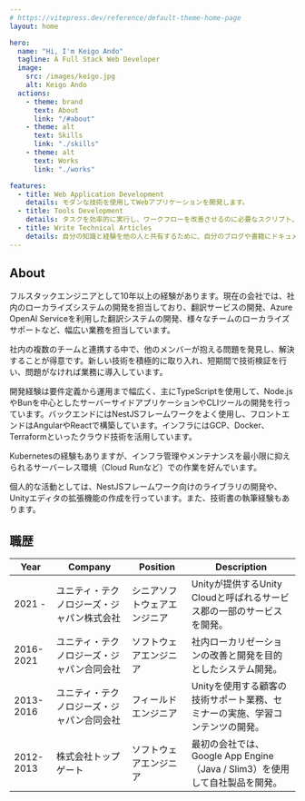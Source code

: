 ```yaml
---
# https://vitepress.dev/reference/default-theme-home-page
layout: home

hero:
  name: "Hi, I'm Keigo Ando"
  tagline: A Full Stack Web Developer
  image:
    src: /images/keigo.jpg
    alt: Keigo Ando
  actions:
    - theme: brand
      text: About
      link: "/#about"
    - theme: alt
      text: Skills
      link: "./skills"
    - theme: alt
      text: Works
      link: "./works"

features:
  - title: Web Application Development
    details: モダンな技術を使用してWebアプリケーションを開発します。
  - title: Tools Development
    details: タスクを効率的に実行し、ワークフローを改善させるのに必要なスクリプト、CLIツール、拡張機能を開発します。
  - title: Write Technical Articles
    details: 自分の知識と経験を他の人と共有するために、自分のブログや書籍にドキュメントなどを書いています。
---
```


## About

フルスタックエンジニアとして10年以上の経験があります。現在の会社では、社内のローカライズシステムの開発を担当しており、翻訳サービスの開発、Azure OpenAI Serviceを利用した翻訳システムの開発、様々なチームのローカライズサポートなど、幅広い業務を担当しています。

社内の複数のチームと連携する中で、他のメンバーが抱える問題を発見し、解決することが得意です。新しい技術を積極的に取り入れ、短期間で技術検証を行い、問題がなければ業務に導入しています。

開発経験は要件定義から運用まで幅広く、主にTypeScriptを使用して、Node.jsやBunを中心としたサーバーサイドアプリケーションやCLIツールの開発を行っています。バックエンドにはNestJSフレームワークをよく使用し、フロントエンドはAngularやReactで構築しています。インフラにはGCP、Docker、Terraformといったクラウド技術を活用しています。

Kubernetesの経験もありますが、インフラ管理やメンテナンスを最小限に抑えられるサーバーレス環境（Cloud Runなど）での作業を好んでいます。

個人的な活動としては、NestJSフレームワーク向けのライブラリの開発や、Unityエディタの拡張機能の作成を行っています。また、技術書の執筆経験もあります。

## 職歴

| Year      | Company                                    | Position                     | Description                                                                   |
| --------- | ------------------------------------------ | ---------------------------- | ----------------------------------------------------------------------------- |
| 2021 -    | ユニティ・テクノロジーズ・ジャパン株式会社 | シニアソフトウェアエンジニア | Unityが提供するUnity Cloudと呼ばれるサービス郡の一部のサービスを開発。        |
| 2016-2021 | ユニティ・テクノロジーズ・ジャパン合同会社 | ソフトウェアエンジニア       | 社内ローカリゼーションの改善と開発を目的としたシステム開発。                  |
| 2013-2016 | ユニティ・テクノロジーズ・ジャパン合同会社 | フィールドエンジニア         | Unityを使用する顧客の技術サポート業務、セミナーの実施、学習コンテンツの開発。 |
| 2012-2013 | 株式会社トップゲート                       | ソフトウェアエンジニア       | 最初の会社では、Google App Engine（Java / Slim3）を使用して自社製品を開発。   |
